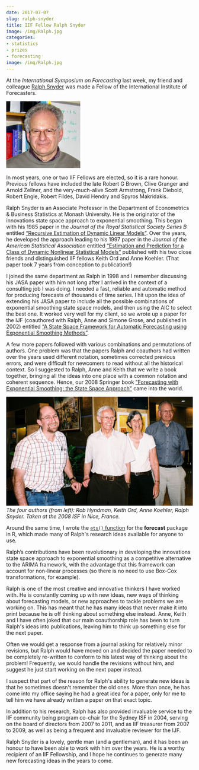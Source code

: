 ```yaml
---
date: 2017-07-07
slug: ralph-snyder
title: IIF Fellow Ralph Snyder
image: /img/Ralph.jpg
categories:
- statistics
- prizes
- forecasting
image: /img/Ralph.jpg
---
```


At the *International Symposium on Forecasting* last week, my friend and colleague [Ralph Snyder](https://scholar.google.com/citations?user=Kc3oiaMAAAAJ&hl=en) was made a Fellow of the International Institute of Forecasters.

<img src="/img/Ralph.jpg" width=200>

In most years, one or two IIF Fellows are elected, so it is a rare honour. Previous fellows have included the late Robert G Brown, Clive Granger and Arnold Zellner, and the very-much-alive Scott Armstrong, Frank Diebold, Robert Engle, Robert Fildes, David Hendry and Spyros Makridakis.

Ralph Snyder is an Associate Professor in the Department of Econometrics & Business Statistics at Monash University. He is the originator of the innovations state space approach to exponential smoothing. This began with his 1985 paper in the *Journal of the Royal Statistical Society Series B*  entitled [“Recursive Estimation of Dynamic Linear Models”](http://www.jstor.org/stable/2345570). Over the years, he developed the approach leading to his 1997 paper in the *Journal of the American Statistical Association* entitled [“Estimation and Prediction for a Class of Dynamic Nonlinear Statistical Models”](http://dx.doi.org/10.1080/01621459.1997.10473684) published with his two close friends and distinguished IIF fellows Keith Ord and Anne Koehler. (That paper took 7 years from conception to publication!)

I joined the same department as Ralph in 1998 and I remember discussing his JASA paper with him not long after I arrived in the context of a consulting job I was doing. I needed a fast, reliable and automatic method for producing forecasts of thousands of time series. I hit upon the idea of extending his JASA paper to include all the possible combinations of exponential smoothing state space models, and then using the AIC to select the best one. It worked very well for my client, so we wrote up a paper for the IJF (coauthored with Ralph, Anne and Simone Grose, and published in 2002)  entitled [“A State Space Framework for Automatic Forecasting using Exponential Smoothing Methods”](/publications/hksg/).

A few more papers followed with various combinations and permutations of authors. One problem was that the papers Ralph and coauthors had written over the years used different notation, sometimes corrected previous errors, and were difficult for newcomers to read without all the historical context. So I suggested to Ralph, Anne and Keith that we write a book together, bringing all the ideas into one place with a common notation and coherent sequence. Hence, our 2008 Springer book ["Forecasting with Exponential Smoothing: the State Space Approach"](http://exponentialsmoothing.net) came into the world.

![The four authors](/img/HOKS.jpg)
*The four authors (from left): Rob Hyndman, Keith Ord, Anne Koehler, Ralph Snyder. Taken at the 2008 ISF in Nice, France.*

Around the same time, I wrote the [`ets()` function](http://pkg.robjhyndman.com/forecast/reference/ets.html) for the **forecast** package in R, which made many of Ralph's research ideas available for anyone to use.

Ralph’s contributions have been revolutionary in developing the innovations state space approach to exponential smoothing as a competitive alternative to the ARIMA framework, with the advantage that this framework can account for non-linear processes (so there is no need to use Box-Cox transformations, for example).

Ralph is one of the most creative and innovative thinkers I have worked with. He is constantly coming up with new ideas, new ways of thinking about forecasting models, or new approaches to tackle problems we are working on. This has meant that he has many ideas that never make it into print because he is off thinking about something else instead. Anne, Keith and I have often joked that our main coauthorship role has been to turn Ralph's ideas into publications, leaving him to think up something else for the next paper.

Often we would get a response from a journal asking for relatively minor revisions, but Ralph would have moved on and decided the paper needed to be completely re-written to conform to his latest way of thinking about the problem! Frequently, we would handle the revisions without him, and suggest he just start working on the next paper instead.

I suspect that part of the reason for Ralph's ability to generate new ideas is that he sometimes doesn't remember the old ones. More than once, he has come into my office saying he had a great idea for a paper, only for me to tell him we have already written a paper on that exact topic.

In addition to his research, Ralph has also provided invaluable service to the IIF community being program co-chair for the Sydney ISF in 2004, serving on the board of directors from 2007 to 2011, and as IIF treasurer from 2007 to 2009, as well as being a frequent and invaluable reviewer for the IJF.

Ralph Snyder is a lovely, gentle man (and a gentleman), and it has been an honour to have been able to work with him over the years. He is a worthy recipient of an IIF Fellowship, and I hope he continues to generate many new forecasting ideas in the years to come.
